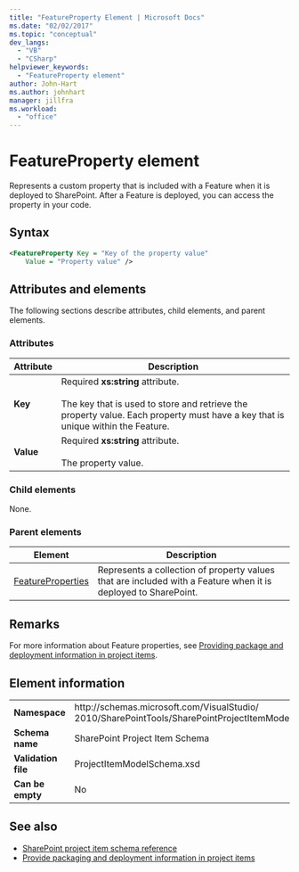 ```yaml
---
title: "FeatureProperty Element | Microsoft Docs"
ms.date: "02/02/2017"
ms.topic: "conceptual"
dev_langs:
  - "VB"
  - "CSharp"
helpviewer_keywords:
  - "FeatureProperty element"
author: John-Hart
ms.author: johnhart
manager: jillfra
ms.workload:
  - "office"
---
```

# FeatureProperty element
  Represents a custom property that is included with a Feature when it is deployed to SharePoint. After a Feature is deployed, you can access the property in your code.

## Syntax

```xml
<FeatureProperty Key = "Key of the property value"
    Value = "Property value" />
```

## Attributes and elements
 The following sections describe attributes, child elements, and parent elements.

### Attributes

|Attribute|Description|
|---------------|-----------------|
|**Key**|Required **xs:string** attribute.<br /><br /> The key that is used to store and retrieve the property value. Each property must have a key that is unique within the Feature.|
|**Value**|Required **xs:string** attribute.<br /><br /> The property value.|

### Child elements
 None.

### Parent elements

|Element|Description|
|-------------|-----------------|
|[FeatureProperties](../sharepoint/featureproperties-element.md)|Represents a collection of property values that are included with a Feature when it is deployed to SharePoint.|

## Remarks
 For more information about Feature properties, see [Providing package and deployment information in project items](../sharepoint/providing-packaging-and-deployment-information-in-project-items.md).

## Element information

|||
|-|-|
|**Namespace**|http<nolink>://schemas.microsoft.com/VisualStudio/<br>2010/SharePointTools/SharePointProjectItemModel|
|**Schema name**|SharePoint Project Item Schema|
|**Validation file**|ProjectItemModelSchema.xsd|
|**Can be empty**|No|

## See also
- [SharePoint project item schema reference](../sharepoint/sharepoint-project-item-schema-reference.md)
- [Provide packaging and deployment information in project items](../sharepoint/providing-packaging-and-deployment-information-in-project-items.md)
